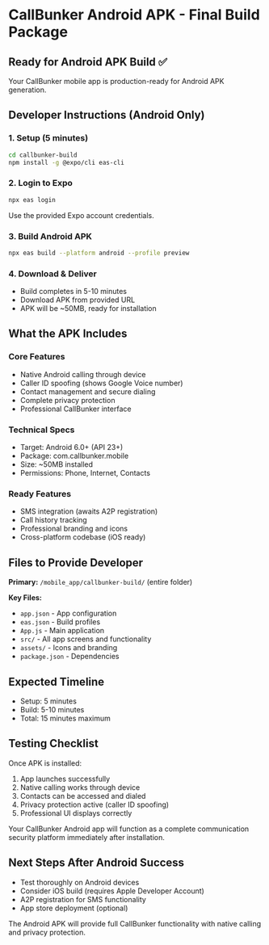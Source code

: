 # CallBunker Android APK - Final Build Package

## Ready for Android APK Build ✅

Your CallBunker mobile app is production-ready for Android APK generation.

## Developer Instructions (Android Only)

### 1. Setup (5 minutes)
```bash
cd callbunker-build
npm install -g @expo/cli eas-cli
```

### 2. Login to Expo
```bash
npx eas login
```
Use the provided Expo account credentials.

### 3. Build Android APK
```bash
npx eas build --platform android --profile preview
```

### 4. Download & Deliver
- Build completes in 5-10 minutes
- Download APK from provided URL
- APK will be ~50MB, ready for installation

## What the APK Includes

### Core Features
- Native Android calling through device
- Caller ID spoofing (shows Google Voice number)
- Contact management and secure dialing
- Complete privacy protection
- Professional CallBunker interface

### Technical Specs
- Target: Android 6.0+ (API 23+)
- Package: com.callbunker.mobile
- Size: ~50MB installed
- Permissions: Phone, Internet, Contacts

### Ready Features
- SMS integration (awaits A2P registration)
- Call history tracking
- Professional branding and icons
- Cross-platform codebase (iOS ready)

## Files to Provide Developer

**Primary:** `/mobile_app/callbunker-build/` (entire folder)

**Key Files:**
- `app.json` - App configuration
- `eas.json` - Build profiles  
- `App.js` - Main application
- `src/` - All app screens and functionality
- `assets/` - Icons and branding
- `package.json` - Dependencies

## Expected Timeline
- Setup: 5 minutes
- Build: 5-10 minutes  
- Total: 15 minutes maximum

## Testing Checklist
Once APK is installed:
1. App launches successfully
2. Native calling works through device
3. Contacts can be accessed and dialed
4. Privacy protection active (caller ID spoofing)
5. Professional UI displays correctly

Your CallBunker Android app will function as a complete communication security platform immediately after installation.

## Next Steps After Android Success
- Test thoroughly on Android devices
- Consider iOS build (requires Apple Developer Account)
- A2P registration for SMS functionality
- App store deployment (optional)

The Android APK will provide full CallBunker functionality with native calling and privacy protection.